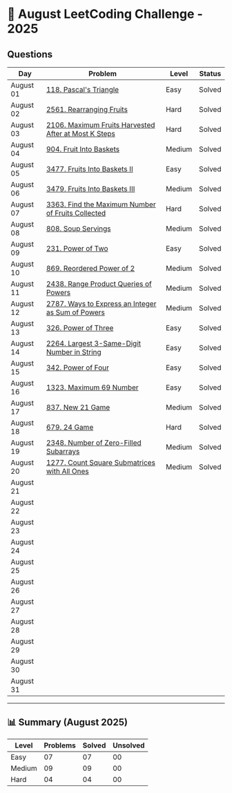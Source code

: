 # 📅 August LeetCoding Challenge - 2025

## Questions

| Day | Problem | Level | Status |
| --- | ------- | ----- | ------ |
| August 01 | [118. Pascal's Triangle](https://leetcode.com/problems/pascals-triangle/) | Easy | Solved |
| August 02 | [2561. Rearranging Fruits](https://leetcode.com/problems/rearranging-fruits/) | Hard | Solved |
| August 03 | [2106. Maximum Fruits Harvested After at Most K Steps](https://leetcode.com/problems/maximum-fruits-harvested-after-at-most-k-steps/) | Hard | Solved |
| August 04 | [904. Fruit Into Baskets](https://leetcode.com/problems/fruit-into-baskets/) | Medium | Solved |
| August 05 | [3477. Fruits Into Baskets II](https://leetcode.com/problems/fruits-into-baskets-ii/) | Easy | Solved |
| August 06 | [3479. Fruits Into Baskets III](https://leetcode.com/problems/fruits-into-baskets-iii/) | Medium | Solved |
| August 07 | [3363. Find the Maximum Number of Fruits Collected](https://leetcode.com/problems/find-the-maximum-number-of-fruits-collected/) | Hard | Solved |
| August 08 | [808. Soup Servings](https://leetcode.com/problems/soup-servings/) | Medium | Solved |
| August 09 | [231. Power of Two](https://leetcode.com/problems/power-of-two/) | Easy | Solved |
| August 10 | [869. Reordered Power of 2](https://leetcode.com/problems/reordered-power-of-2/) | Medium | Solved |
| August 11 | [2438. Range Product Queries of Powers](https://leetcode.com/problems/range-product-queries-of-powers/) | Medium | Solved |
| August 12 | [2787. Ways to Express an Integer as Sum of Powers](https://leetcode.com/problems/ways-to-express-an-integer-as-sum-of-powers/) | Medium | Solved |
| August 13 | [326. Power of Three](https://leetcode.com/problems/power-of-three/) | Easy | Solved |
| August 14 | [2264. Largest 3-Same-Digit Number in String](https://leetcode.com/problems/largest-3-same-digit-number-in-string/) | Easy | Solved |
| August 15 | [342. Power of Four](https://leetcode.com/problems/power-of-four/) | Easy | Solved |
| August 16 | [1323. Maximum 69 Number](https://leetcode.com/problems/maximum-69-number/) | Easy | Solved |
| August 17 | [837. New 21 Game](https://leetcode.com/problems/new-21-game/) | Medium | Solved |
| August 18 | [679. 24 Game](https://leetcode.com/problems/24-game/) | Hard | Solved |
| August 19 | [2348. Number of Zero-Filled Subarrays](https://leetcode.com/problems/number-of-zero-filled-subarrays/) | Medium | Solved |
| August 20 | [1277. Count Square Submatrices with All Ones](https://leetcode.com/problems/count-square-submatrices-with-all-ones/) | Medium | Solved |
| August 21 | []() |  |  |
| August 22 | []() |  |  |
| August 23 | []() |  |  |
| August 24 | []() |  |  |
| August 25 | []() |  |  |
| August 26 | []() |  |  |
| August 27 | []() |  |  |
| August 28 | []() |  |  |
| August 29 | []() |  |  |
| August 30 | []() |  |  |
| August 31 | []() |  |  |

---

## 📊 Summary (August 2025)

| Level  | Problems | Solved | Unsolved |
| ------ | -------- | ------ | -------- |
| Easy   | 07 | 07 | 00 |
| Medium | 09 | 09 | 00 |
| Hard   | 04 | 04 | 00 |

